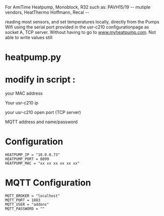 For AmiTime Heatpump, Monoblock, R32
such as: PAVH15/19 -- mutiple vendors, HeatThermo Hoffmann, Recal --  

reading most sensors, and set temperatures locally, directly from the Pumps Wifi using the serial port provided in the usr-c210 configurationpage as socket A, TCP server.
Without having to go to  www.myheatpump.com.
Not able to write values still

#  heatpump.py


# modify in script :

your MAC address

Your usr-c210 ip

your usr-c210 open port (TCP server)

MQTT address and name/password


# Configuration
	HEATPUMP_IP = "10.0.0.73"
	HEATPUMP_PORT = 8899
	HEATPUMP_MAC = "xx xx xx xx xx xx"

# MQTT Configuration
	MQTT_BROKER = "localhost"
	MQTT_PORT = 1883
	MQTT_USER = "addons"
	MQTT_PASSWORD = ""



